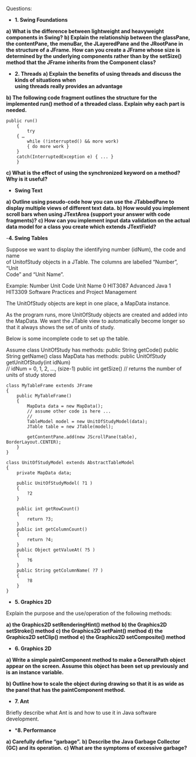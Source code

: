 Questions:

- **1. Swing	Foundations**

**a) What	is	the	difference	between	lightweight	and	heavyweight	components	in	Swing?**
**b) Explain the relationship between the glassPane, the	contentPane, the menuBar, the JLayeredPane and the JRootPane in	the	structure of a JFrame.**
**How	can	you	create	a	JFrame	whose	size	is	determined	by	the	underlying	components	rather	than	by	the	setSize()	method	that the	JFrame	inherits from	the	Component	class?**

- **2. Threads**
**a) Explain	the	benefits	of	using	threads	and	discuss	the	kinds	of	situations	when	
using	threads	really	provides	an	advantage** 

**b) The	following	code	fragment	outlines	the	structure	for	the	implemented	run()	method	of	a	threaded	class.	Explain	why	each	part	is	needed.**

```
public run()
	{
		try
	{ …
		while (!interrupted() && more work)
		{ do more work }
	}
	catch(InterruptedException e) { ... }
	}
```

**c) What	is	the	effect	of	using	the	synchronized	keyword	on	a	method?	Why	is	it useful?**

- **Swing	Text**

**a) Outline	using	pseudo-code	how	you	can	use	the	JTabbedPane	to	display	multiple	views	of	different	text	data.**
**b) How	would	you	implement	scroll	bars	when	using	JTextArea	(support	your answer	with	code	fragments)?**
**c) How	can	you	implement	input	data	validation	on	the	actual	data	model	for	a class	you	create	which	extends	JTextField?**

-**4. Swing	Tables**

Suppose	we	want	to	display	the	identifying	number	(idNum),	the	code	and	name	
of	UnitofStudy	objects	in	a	JTable.		The	columns	are	labelled	“Number”,	“Unit	
Code”	and	“Unit	Name”.		

Example: 
Number  Unit Code Unit Name 
0 HIT3087 Advanced Java
1 HIT3309 Software Practices and Project Management

The	UnitOfStudy objects	are	kept	in	one	place,	a	MapData	instance.	

As	the	program	runs,	more	UnitOfStudy objects	are	created	and	added	into	the	
MapData. We	want	the	JTable	view	to	automatically	become	longer	so	that	it	 always	shows	the	set	of	units	of	study.		 

Below	is some	incomplete	code	to	set	up	the	table.			

Assume
class UnitOfStudy has	methods:
public	String	getCode()
public	String	getName()
class	MapData	has	methods:
public	UnitOfStudy getUnitOfStudy(int	idNum)		
//	idNum	=	0,	1,	2,	…,	(size-1)
public	int	getSize()		//	returns	the	number	of	units	of	study stored

```
class MyTableFrame extends JFrame
{
	public MyTableFrame()
 	{
 		MapData data = new MapData();
 		// assume other code is here ...
 		//
 		TableModel model = new UnitOfStudyModel(data);
 		JTable table = new JTable(model);

 		getContentPane.add(new JScrollPane(table), BorderLayout.CENTER);
 	}
}

class UnitOfStudyModel extends AbstractTableModel
{
 	private MapData data;
 	
 	public UnitOfStudyModel( ?1 )
 	{
 		?2
 	}

 	public int getRowCount()
 	{
 		return ?3;
 	}
 	public int getColumnCount()
 	{
 		return ?4;
 	}
 	public Object getValueAt( ?5 )
 	{
 		?6
 	}
	public String getColumnName( ?7 )
 	{
 		?8
 	}
}
```

- **5. Graphics	2D**

Explain	the	purpose	and	the	use/operation	of	the	following	methods:

**a) the	Graphics2D	setRenderingHint()	method**
**b) the	Graphics2D	setStroke()	method**
**c) the	Graphics2D	setPaint()	method**
**d) the	Graphics2D	setClip()	method**
**e) the	Graphics2D	setComposite()	method**

- **6. Graphics	2D**

**a) Write	a	simple	paintComponent	method	to	make	a	GeneralPath	object	appear	on	the	screen.	 Assume	this	object	has	been	set	up	previously	and	is	an	instance	variable.**

**b) Outline	how	to	scale	the	object	during	drawing	so	that	it	is	as	wide	as	the	panel	that	has	the	paintComponent	method.**

- **7. Ant**

Briefly	describe	what	Ant	is	and	how	to	use	it	in	Java	software	development.

- ***8. Performance**

**a) Carefully	define	“garbage”.**
**b) Describe	the	Java	Garbage	Collector	(GC)	and	its	operation.**
**c) What	are	the	symptoms	of excessive	garbage?**